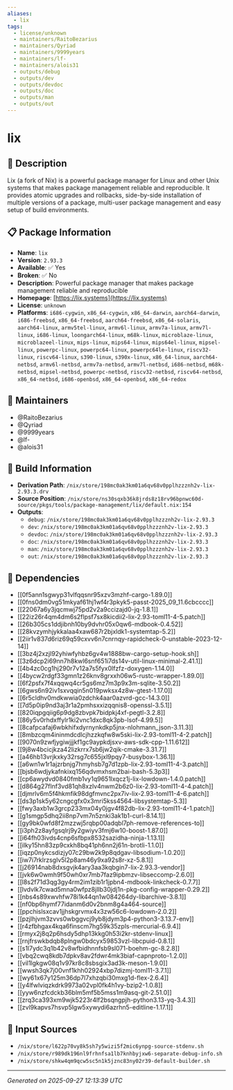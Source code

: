 ```yaml
---
aliases:
  - lix
tags:
  - license/unknown
  - maintainers/RaitoBezarius
  - maintainers/Qyriad
  - maintainers/9999years
  - maintainers/lf-
  - maintainers/alois31
  - outputs/debug
  - outputs/dev
  - outputs/devdoc
  - outputs/doc
  - outputs/man
  - outputs/out
---
```


# lix

## 📝 Description

Lix (a fork of Nix) is a powerful package manager for Linux and other Unix systems that
makes package management reliable and reproducible. It provides atomic
upgrades and rollbacks, side-by-side installation of multiple versions of
a package, multi-user package management and easy setup of build
environments.


## 📋 Package Information

- **Name**: `lix`
- **Version**: `2.93.3`
- **Available**: ✅ Yes
- **Broken**: ✅ No
- **Description**: Powerful package manager that makes package management reliable and reproducible
- **Homepage**: [https://lix.systems](https://lix.systems)
- **License**: `unknown`
- **Platforms**: `i686-cygwin`, `x86_64-cygwin`, `x86_64-darwin`, `aarch64-darwin`, `i686-freebsd`, `x86_64-freebsd`, `aarch64-freebsd`, `x86_64-solaris`, `aarch64-linux`, `armv5tel-linux`, `armv6l-linux`, `armv7a-linux`, `armv7l-linux`, `i686-linux`, `loongarch64-linux`, `m68k-linux`, `microblaze-linux`, `microblazeel-linux`, `mips-linux`, `mips64-linux`, `mips64el-linux`, `mipsel-linux`, `powerpc-linux`, `powerpc64-linux`, `powerpc64le-linux`, `riscv32-linux`, `riscv64-linux`, `s390-linux`, `s390x-linux`, `x86_64-linux`, `aarch64-netbsd`, `armv6l-netbsd`, `armv7a-netbsd`, `armv7l-netbsd`, `i686-netbsd`, `m68k-netbsd`, `mipsel-netbsd`, `powerpc-netbsd`, `riscv32-netbsd`, `riscv64-netbsd`, `x86_64-netbsd`, `i686-openbsd`, `x86_64-openbsd`, `x86_64-redox`
## 👥 Maintainers

- @RaitoBezarius
- @Qyriad
- @9999years
- @lf-
- @alois31


## 🔧 Build Information

- **Derivation Path**: `/nix/store/198mc0ak3km01a6qv68v0pplhzzznh2v-lix-2.93.3.drv`
- **Source Position**: `/nix/store/ns30sqxb36k8jrds8z18rv96bpnwc60d-source/pkgs/tools/package-management/lix/default.nix:154`
- **Outputs**:
  - `debug`:  `/nix/store/198mc0ak3km01a6qv68v0pplhzzznh2v-lix-2.93.3`
  - `dev`:  `/nix/store/198mc0ak3km01a6qv68v0pplhzzznh2v-lix-2.93.3`
  - `devdoc`:  `/nix/store/198mc0ak3km01a6qv68v0pplhzzznh2v-lix-2.93.3`
  - `doc`:  `/nix/store/198mc0ak3km01a6qv68v0pplhzzznh2v-lix-2.93.3`
  - `man`:  `/nix/store/198mc0ak3km01a6qv68v0pplhzzznh2v-lix-2.93.3`
  - `out`:  `/nix/store/198mc0ak3km01a6qv68v0pplhzzznh2v-lix-2.93.3`

## 🔗 Dependencies

- [[0f5ann1sgwyp31vlfqqsnr95xzv3mzhf-cargo-1.89.0]]
- [[0fns0dm0vg51mkyaf61hj1wf4r3pkyk5-passt-2025_09_11.6cbcccc]]
- [[22067a6y3jqcmwj75pd2v2a9ccizajd0-jq-1.8.1]]
- [[22iz26r4qm4dm6s2flpsf7sx8kicdii2-lix-2.93-toml11-4-5.patch]]
- [[26b305cs1ddjibnh10by9dvhr05x0qw6-mdbook-0.4.52]]
- [[28kvzymhjykkalaa4xaw687r2bjxldk1-systemtap-5.2]]
- [[2iir1v837d6riz69q59cxvv6n7cnrnqy-rapidcheck-0-unstable-2023-12-14]]
- [[3bz4j2xzjl92yhiwfyhbz6gv4w1888bw-cargo-setup-hook.sh]]
- [[3z6dcp2i69nn7h8kwl6snf651i7ds14v-util-linux-minimal-2.41.1]]
- [[4b4zc0cg1hj290r7v12a7s5fyx0lfzfz-doxygen-1.14.0]]
- [[4bycw2rdgf33gmn1z26knv8grxxh06w5-rustc-wrapper-1.89.0]]
- [[6f2psfx7f4xqqwq4cr5gs6mz7m3p9x3m-sqlite-3.50.2]]
- [[6gws6n92iv1sxvqqin5n019pwksx4z8w-gtest-1.17.0]]
- [[6r5cldhv0mdkwwia0zdchk4aar0azvrd-gcc-14.3.0]]
- [[7d5p0ip9nd3aj3r1a2pmhsxxizqqnis8-openssl-3.5.1]]
- [[820iqpgqiig6p9dg8zbvpk7bidpkj4xf-pegtl-3.2.8]]
- [[86y5v0rhdxffylr1ki2vnc1dxc8qk3pb-lsof-4.99.5]]
- [[8cafpcafaj6wbkhifxdyrnynkdkp5jnx-nlohmann_json-3.11.3]]
- [[8mbzcqm4ininmdcdlcjhzzkqfw8w5ski-lix-2.93-toml11-4-2.patch]]
- [[9070n9zwfjygiwjjjkf1gc9aypkdjsxv-aws-sdk-cpp-1.11.612]]
- [[9j8w4bcicjkza42lizkrrx7sb6jw2qik-cmake-3.31.7]]
- [[a46hb13vrjkxky32rsg7c655jxl9pqy7-busybox-1.36.1]]
- [[a6wn1w1r1ajzrbnjg7hmyhsb7g7d1zpb-lix-2.93-toml11-4-3.patch]]
- [[bjsb6wdjykafnkixq156qdvmxhsm2bai-bash-5.3p3]]
- [[cp6awydvd0840fmb1vy1q9651lxqcz1j-lix-lowdown-1.4.0.patch]]
- [[d864g27flnf3vd81qh8xzlv4nwm2b6z0-lix-2.93-toml11-4-4.patch]]
- [[djmrlv6m5f4hkmfik98dgfmvnc2px7iv-lix-2.93-toml11-4-6.patch]]
- [[ds3p1sk5y62cngcgfx0x3mri5kss4564-libsystemtap-5.3]]
- [[fwy3axb1w3grcp233mx04y0jgv4f82db-lix-2.93-toml11-4-1.patch]]
- [[g1smgp5dhq2ii8np7vm7n5znki3ak1b1-curl-8.14.1]]
- [[gy9bk0wfd8f2mzzwj5rqbp00adqbl7ph-remove-references-to]]
- [[i3ph2z8ayfgsqlrj9y2gwiyv3fmj6w10-boost-1.87.0]]
- [[i64fh03ivds4cnp6sfbpx8532sazidha-ninja-1.13.1]]
- [[ilky15hn83zp9cxkh8bq41ph6nn2j61n-brotli-1.1.0]]
- [[iqzp0nykcsdizjy07c29bw2k9p8qdgav-libsodium-1.0.20]]
- [[iw7i7rklrzsglv5l2p8am46y9xa92s8r-xz-5.8.1]]
- [[j26914nab8dxsgvjk4ary3aa3kqbgin7-lix-2.93.3-vendor]]
- [[jvk6w0wmh9f50wh0xr7mb7faz9ipbmzv-libseccomp-2.6.0]]
- [[l8s2f71d3qg3gy4rm2im1zib1r1jpbn4-mdbook-linkcheck-0.7.7]]
- [[lvdvlk7cwad5mna0wfpz8jllb30jdj1n-pkg-config-wrapper-0.29.2]]
- [[nbs4s89xwvhfw78i1k44qn1w084264dy-libarchive-3.8.1]]
- [[nf0bp6hymf77idanm6d0v2bnm8g4a464-source]]
- [[ppchislsxcav1jjhskgrvmx4x3zw56c6-lowdown-2.0.2]]
- [[pzjlhjvm3zvvs0wbggvcj9yb8jdym3p4-python3-3.13.7-env]]
- [[r4zfbhgax4kqa6finscm7hg59k35zpls-mercurial-6.9.4]]
- [[rmyx2j8q2p6hsdy5dhp13kkg0h53i2kr-stdenv-linux]]
- [[rnjfrswkbdqb8plngw0bdcyx59853vzl-libcpuid-0.8.1]]
- [[s1l7ydc3q1b42v8wfbidhnnfsb9sl071-boehm-gc-8.2.8]]
- [[vbq2cwq8kdb7dpkv8av2fdwr4mk3biaf-capnproto-1.2.0]]
- [[vil1lgkgw08q1v97kr8c8sbsgix3ad3k-meson-1.9.0]]
- [[wwsh3qk7j00vnf1khh02924xbp7dizmj-toml11-3.7.1]]
- [[wy61x67y125m36dp7l7xhzqbi30mxg1d-flex-2.6.4]]
- [[y4lfwlviqzkdrk9973a02vpl0fk4h1vy-bzip2-1.0.8]]
- [[yyw6nzfcdckb36blm5mf5b5mss1m9asq-git-2.51.0]]
- [[zrq3ca393xm9wjk5223r4lf2bsqngpjh-python3.13-yq-3.4.3]]
- [[zvl9kapvs7hsvp5lgw5xywydi6azrhn5-editline-1.17.1]]

## 📁 Input Sources

- `/nix/store/l622p70vy8k5sh7y5wizi5f2mic6ynpg-source-stdenv.sh`
- `/nix/store/r989dk196nl9frhnfsa1lb7knhbyjxw6-separate-debug-info.sh`
- `/nix/store/shkw4qm9qcw5sc5n1k5jznc83ny02r39-default-builder.sh`

---
*Generated on 2025-09-27 12:13:39 UTC*
